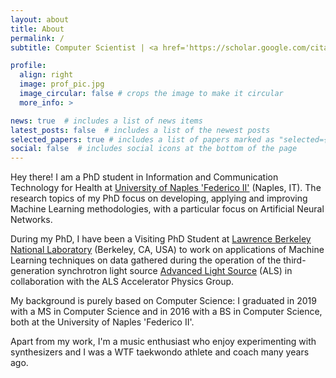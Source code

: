 ```yaml
---
layout: about
title: About
permalink: /
subtitle: Computer Scientist | <a href='https://scholar.google.com/citations?user=I3u01esAAAAJ&hl=it'>ML Researcher</a>

profile:
  align: right
  image: prof_pic.jpg
  image_circular: false # crops the image to make it circular
  more_info: >

news: true  # includes a list of news items
latest_posts: false  # includes a list of the newest posts
selected_papers: true # includes a list of papers marked as "selected={true}"
social: false  # includes social icons at the bottom of the page
---
```


Hey there! 
I am a PhD student in Information and Communication Technology for Health at <a href='https://www.unina.it/'>University of Naples 'Federico II'</a> (Naples, IT). The research topics of my PhD focus on developing, applying and improving Machine Learning methodologies, with a particular focus on Artificial Neural Networks.

During my PhD, I have been a Visiting PhD Student at <a href='https://www.lbl.gov/'>Lawrence Berkeley National Laboratory</a> (Berkeley, CA, USA) to work on applications of Machine Learning techniques on data gathered during the operation of the third-generation synchrotron light source <a href='https://als.lbl.gov/'>Advanced Light Source</a> (ALS) in collaboration with the ALS Accelerator Physics Group. 

My background is purely based on Computer Science: I graduated in 2019 with a MS in Computer Science and in 2016 with a BS in Computer Science, both at the University of Naples 'Federico II'.

Apart from my work, I'm a music enthusiast who enjoy experimenting with synthesizers and I was a WTF taekwondo athlete and coach many years ago.